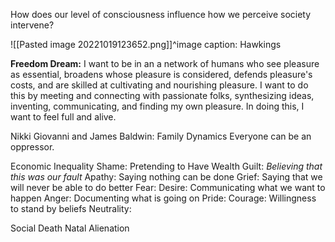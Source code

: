 How does our level of consciousness influence how we perceive society intervene?

![[Pasted image 20221019123652.png]]^image caption: Hawkings


**Freedom Dream:** I want to be in an a network of humans who see pleasure as essential, broadens whose pleasure is considered,  defends pleasure's costs, and are skilled at cultivating and nourishing pleasure. I want to do this by meeting and connecting with passionate folks, synthesizing ideas, inventing, communicating, and finding my own pleasure. In doing this, I want to feel full and alive.  

Nikki Giovanni and James Baldwin: Family Dynamics 
Everyone can be an oppressor. 

Economic Inequality
Shame: Pretending to Have Wealth
Guilt: _Believing that this was our fault_
Apathy: Saying nothing can be done
Grief: Saying that we will never be able to do better
Fear: 
Desire: Communicating what we want to happen
Anger: Documenting what is going on
Pride: 
Courage: Willingness to stand by beliefs
Neutrality: 

Social Death
Natal Alienation